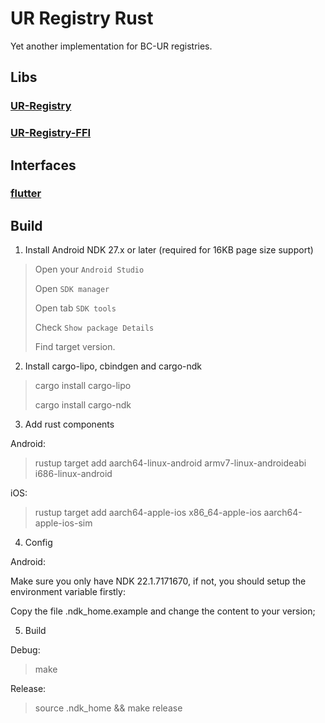 # UR Registry Rust
Yet another implementation for BC-UR registries. 

## Libs
### [UR-Registry](./libs/ur-registry/README.md)
### [UR-Registry-FFI](./libs/ur-registry-ffi/README.md)

## Interfaces
### [flutter](./interfaces/ur_registry_flutter/README.md)

## Build
1. Install Android NDK 27.x or later (required for 16KB page size support)
> Open your `Android Studio`
> 
> Open `SDK manager`
> 
> Open tab `SDK tools`
> 
> Check `Show package Details`
> 
> Find target version.  

2. Install cargo-lipo, cbindgen and cargo-ndk
> cargo install cargo-lipo
>
> cargo install cargo-ndk

3. Add rust components

Android:
> rustup target add aarch64-linux-android armv7-linux-androideabi i686-linux-android


iOS:
> 
> rustup target add aarch64-apple-ios x86_64-apple-ios aarch64-apple-ios-sim

4. Config

Android:

Make sure you only have NDK 22.1.7171670, if not, you should setup the environment variable firstly:

Copy the file .ndk_home.example and change the content to your version;

5. Build

Debug: 

> make

Release: 

> source .ndk_home && make release
